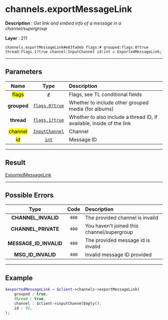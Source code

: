 # channels.exportMessageLink

**Description** : *Get link and embed info of a message in a channel/supergroup*

**Layer** : 211

```tl
channels.exportMessageLink#e63fadeb flags:# grouped:flags.0?true thread:flags.1?true channel:InputChannel id:int = ExportedMessageLink;
```

---

## Parameters

| Name | Type | Description |
| :---: | :---: | :--- |
| <mark>flags</mark> | [`#`](type/#) | Flags, see TL conditional fields |
| **grouped** | [`flags.0?true`](type/true) | Whether to include other grouped media (for albums) |
| **thread** | [`flags.1?true`](type/true) | Whether to also include a thread ID, if available, inside of the link |
| <mark>channel</mark> | [`InputChannel`](type/InputChannel) | Channel |
| <mark>id</mark> | [`int`](type/int) | Message ID |

---

## Result

[ExportedMessageLink](type/ExportedMessageLink)

---

## Possible Errors

| Type | Code | Description |
| :---: | :---: | :--- |
| **CHANNEL_INVALID** | `400` | The provided channel is invalid |
| **CHANNEL_PRIVATE** | `400` | You haven't joined this channel/supergroup |
| **MESSAGE_ID_INVALID** | `400` | The provided message id is invalid |
| **MSG_ID_INVALID** | `400` | Invalid message ID provided |

---

## Example

```php
$exportedMessageLink = $client->channels->exportMessageLink(
	grouped : true,
	thread : true,
	channel : $client->inputChannelEmpty(),
	id : 90,
);
```